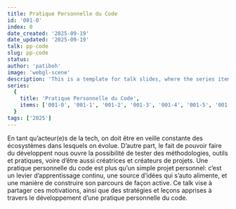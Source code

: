 ```yaml
---
title: Pratique Personnelle du Code
id: '001-0'
index: 0
date_created: '2025-09-19'
date_updated: '2025-09-19'
talk: pp-code
slug: pp-code
status: 
author: 'patiboh'
image: 'webgl-scene'
description: 'This is a template for talk slides, where the series items are the slides'
series:
  {
    title: 'Pratique Personnelle du Code',
    items: ['001-0', '001-1', '001-2', '001-3', '001-4', '001-5', '001-6', '001-7', '001-8'],
  }
tags: ['2025']
---
```


En tant qu’acteur(e)s de la tech, on doit être en veille constante des écosystèmes dans lesquels on évolue. D’autre part, le fait de pouvoir faire du développent nous ouvre la possibilité de tester des méthodologies, outils et pratiques, voire d’être aussi créatrices et créateurs de projets.
Une pratique personnelle du code est plus qu’un simple projet personnel: c’est un levier d’apprentissage continu, une source d’idées qui s’auto alimente, et une manière de construire son parcours de façon active.
Ce talk vise à partager ces motivations, ainsi que des stratégies et leçons apprises à travers le développement d’une pratique personnelle du code.
